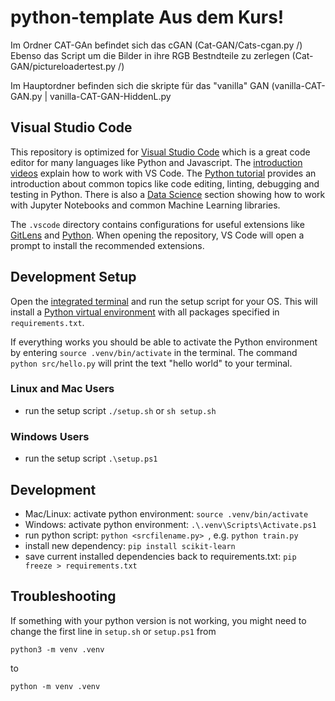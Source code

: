 # python-template Aus dem Kurs!

Im Ordner CAT-GAn befindet sich das cGAN (Cat-GAN/Cats-cgan.py /)
Ebenso das Script um die Bilder in ihre RGB Bestndteile zu zerlegen (Cat-GAN/pictureloadertest.py /)

Im Hauptordner befinden sich die skripte für das "vanilla" GAN (vanilla-CAT-GAN.py | vanilla-CAT-GAN-HiddenL.py




## Visual Studio Code



This repository is optimized for [Visual Studio Code](https://code.visualstudio.com/) which is a great code editor for many languages like Python and Javascript. The [introduction videos](https://code.visualstudio.com/docs/getstarted/introvideos) explain how to work with VS Code. The [Python tutorial](https://code.visualstudio.com/docs/python/python-tutorial) provides an introduction about common topics like code editing, linting, debugging and testing in Python. There is also a [Data Science](https://code.visualstudio.com/docs/datascience/overview) section showing how to work with Jupyter Notebooks and common Machine Learning libraries.

The `.vscode` directory contains configurations for useful extensions like [GitLens](https://marketplace.visualstudio.com/items?itemName=eamodio.gitlens0) and [Python](https://marketplace.visualstudio.com/items?itemName=ms-python.python). When opening the repository, VS Code will open a prompt to install the recommended extensions.

## Development Setup

Open the [integrated terminal](https://code.visualstudio.com/docs/editor/integrated-terminal) and run the setup script for your OS. This will install a [Python virtual environment](https://docs.python.org/3/library/venv.html) with all packages specified in `requirements.txt`.

If everything works you should be able to activate the Python environment by entering `source .venv/bin/activate` in the terminal. The command `python src/hello.py` will print the text "hello world" to your terminal.

### Linux and Mac Users

- run the setup script `./setup.sh` or `sh setup.sh`

### Windows Users

- run the setup script `.\setup.ps1`

## Development

- Mac/Linux: activate python environment: `source .venv/bin/activate`
- Windows: activate python environment: `.\.venv\Scripts\Activate.ps1`
- run python script: `python <srcfilename.py> `, e.g. `python train.py`
- install new dependency: `pip install scikit-learn`
- save current installed dependencies back to requirements.txt: `pip freeze > requirements.txt`

## Troubleshooting

If something with your python version is not working, you might need to change the first line in `setup.sh` or `setup.ps1`
from

```
python3 -m venv .venv
```

to

```
python -m venv .venv
```
